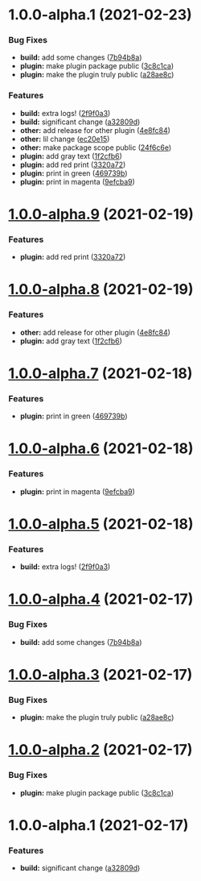 # 1.0.0-alpha.1 (2021-02-23)


### Bug Fixes

* **build:** add some changes ([7b94b8a](https://github.com/sebastiandg7/nx-plugin-test/commit/7b94b8a663b314a319d389897bb894c202d3b4bb))
* **plugin:** make plugin package public ([3c8c1ca](https://github.com/sebastiandg7/nx-plugin-test/commit/3c8c1ca49199bfc7499e9568fd271eadb1eca125))
* **plugin:** make the plugin truly public ([a28ae8c](https://github.com/sebastiandg7/nx-plugin-test/commit/a28ae8cb9ac56a096339345adb8b7d17583b41b6))


### Features

* **build:** extra logs! ([2f9f0a3](https://github.com/sebastiandg7/nx-plugin-test/commit/2f9f0a3fca2e9604ca317cb661fd0d699abb14cb))
* **build:** significant change ([a32809d](https://github.com/sebastiandg7/nx-plugin-test/commit/a32809d0e8f618b2ab6945baa74e79f607787110))
* **other:** add release for other plugin ([4e8fc84](https://github.com/sebastiandg7/nx-plugin-test/commit/4e8fc842aaece3f6f9deb42a3248cc1d64029676))
* **other:** lil change ([ec20e15](https://github.com/sebastiandg7/nx-plugin-test/commit/ec20e15abc4dd380672b7a8f54afffcc47106743))
* **other:** make package scope public ([24f6c6e](https://github.com/sebastiandg7/nx-plugin-test/commit/24f6c6ebdfe064e8ff20e0214638c5e41964c8d0))
* **plugin:** add gray text ([1f2cfb6](https://github.com/sebastiandg7/nx-plugin-test/commit/1f2cfb6cb98c21ff3602a92f770815dac371fe39))
* **plugin:** add red print ([3320a72](https://github.com/sebastiandg7/nx-plugin-test/commit/3320a72803dbdd96c8b75127396c6001c52550f4))
* **plugin:** print in green ([469739b](https://github.com/sebastiandg7/nx-plugin-test/commit/469739b420e2740358493a4c3842cebb0607591e))
* **plugin:** print in magenta ([9efcba9](https://github.com/sebastiandg7/nx-plugin-test/commit/9efcba9f79869c84d6ef4100ab34d664ee13cbd8))

# [1.0.0-alpha.9](https://github.com/sebastiandg7/nx-plugin-test/compare/nx-plugin-test-v1.0.0-alpha.8...nx-plugin-test-v1.0.0-alpha.9) (2021-02-19)


### Features

* **plugin:** add red print ([3320a72](https://github.com/sebastiandg7/nx-plugin-test/commit/3320a72803dbdd96c8b75127396c6001c52550f4))

# [1.0.0-alpha.8](https://github.com/sebastiandg7/nx-plugin-test/compare/nx-plugin-test-v1.0.0-alpha.7...nx-plugin-test-v1.0.0-alpha.8) (2021-02-19)


### Features

* **other:** add release for other plugin ([4e8fc84](https://github.com/sebastiandg7/nx-plugin-test/commit/4e8fc842aaece3f6f9deb42a3248cc1d64029676))
* **plugin:** add gray text ([1f2cfb6](https://github.com/sebastiandg7/nx-plugin-test/commit/1f2cfb6cb98c21ff3602a92f770815dac371fe39))

# [1.0.0-alpha.7](https://github.com/sebastiandg7/nx-plugin-test/compare/nx-plugin-test-v1.0.0-alpha.6...nx-plugin-test-v1.0.0-alpha.7) (2021-02-18)


### Features

* **plugin:** print in green ([469739b](https://github.com/sebastiandg7/nx-plugin-test/commit/469739b420e2740358493a4c3842cebb0607591e))

# [1.0.0-alpha.6](https://github.com/sebastiandg7/nx-plugin-test/compare/nx-plugin-test-v1.0.0-alpha.5...nx-plugin-test-v1.0.0-alpha.6) (2021-02-18)


### Features

* **plugin:** print in magenta ([9efcba9](https://github.com/sebastiandg7/nx-plugin-test/commit/9efcba9f79869c84d6ef4100ab34d664ee13cbd8))

# [1.0.0-alpha.5](https://github.com/sebastiandg7/nx-plugin-test/compare/nx-plugin-test-v1.0.0-alpha.4...nx-plugin-test-v1.0.0-alpha.5) (2021-02-18)


### Features

* **build:** extra logs! ([2f9f0a3](https://github.com/sebastiandg7/nx-plugin-test/commit/2f9f0a3fca2e9604ca317cb661fd0d699abb14cb))

# [1.0.0-alpha.4](https://github.com/sebastiandg7/nx-plugin-test/compare/nx-plugin-test-v1.0.0-alpha.3...nx-plugin-test-v1.0.0-alpha.4) (2021-02-17)


### Bug Fixes

* **build:** add some changes ([7b94b8a](https://github.com/sebastiandg7/nx-plugin-test/commit/7b94b8a663b314a319d389897bb894c202d3b4bb))

# [1.0.0-alpha.3](https://github.com/sebastiandg7/nx-plugin-test/compare/nx-plugin-test-v1.0.0-alpha.2...nx-plugin-test-v1.0.0-alpha.3) (2021-02-17)


### Bug Fixes

* **plugin:** make the plugin truly public ([a28ae8c](https://github.com/sebastiandg7/nx-plugin-test/commit/a28ae8cb9ac56a096339345adb8b7d17583b41b6))

# [1.0.0-alpha.2](https://github.com/sebastiandg7/nx-plugin-test/compare/nx-plugin-test-v1.0.0-alpha.1...nx-plugin-test-v1.0.0-alpha.2) (2021-02-17)


### Bug Fixes

* **plugin:** make plugin package public ([3c8c1ca](https://github.com/sebastiandg7/nx-plugin-test/commit/3c8c1ca49199bfc7499e9568fd271eadb1eca125))

# 1.0.0-alpha.1 (2021-02-17)


### Features

* **build:** significant change ([a32809d](https://github.com/sebastiandg7/nx-plugin-test/commit/a32809d0e8f618b2ab6945baa74e79f607787110))
